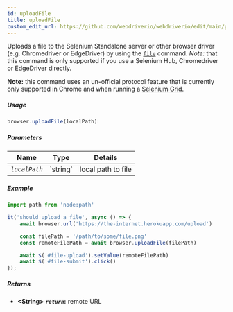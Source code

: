 ```yaml
---
id: uploadFile
title: uploadFile
custom_edit_url: https://github.com/webdriverio/webdriverio/edit/main/packages/webdriverio/src/commands/browser/uploadFile.ts
---
```


Uploads a file to the Selenium Standalone server or other browser driver
(e.g. Chromedriver or EdgeDriver) by using the [`file`](https://webdriver.io/docs/api/selenium#file) command.
_Note:_ that this command is only supported if you use a Selenium Hub,
Chromedriver or EdgeDriver directly.

__Note:__ this command uses an un-official protocol feature that is currently
only supported in Chrome and when running a [Selenium Grid](https://www.selenium.dev/documentation/en/grid/).

##### Usage

```js
browser.uploadFile(localPath)
```

##### Parameters

<table>
  <thead>
    <tr>
      <th>Name</th><th>Type</th><th>Details</th>
    </tr>
  </thead>
  <tbody>
    <tr>
      <td><code><var>localPath</var></code></td>
      <td>`string`</td>
      <td>local path to file</td>
    </tr>
  </tbody>
</table>

##### Example

```js title="uploadFile.js"
import path from 'node:path'

it('should upload a file', async () => {
    await browser.url('https://the-internet.herokuapp.com/upload')

    const filePath = '/path/to/some/file.png'
    const remoteFilePath = await browser.uploadFile(filePath)

    await $('#file-upload').setValue(remoteFilePath)
    await $('#file-submit').click()
});
```

##### Returns

- **&lt;String&gt;**
            **<code><var>return</var></code>:**  remote URL    

